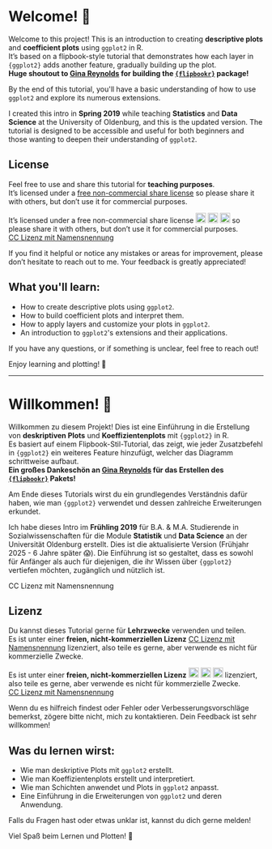 # Welcome! 👋

Welcome to this project! This is an introduction to creating **descriptive plots** and **coefficient plots** using `ggplot2` in R.  
It’s based on a flipbook-style tutorial that demonstrates how each layer in `{ggplot2}` adds another feature, gradually building up the plot.  
**Huge shoutout to [Gina Reynolds](https://github.com/EvaMaeRey) for building the [`{flipbookr}`](https://evamaerey.github.io/flipbookr/index.html) package!**

By the end of this tutorial, you'll have a basic understanding of how to use `ggplot2` and explore its numerous extensions.

I created this intro in **Spring 2019** while teaching **Statistics** and **Data Science** at the University of Oldenburg, and this is the updated version. The tutorial is designed to be accessible and useful for both beginners and those wanting to deepen their understanding of `ggplot2`.

## License

Feel free to use and share this tutorial for **teaching purposes**.  
It’s licensed under a [free non-commercial share license](https://creativecommons.org/licenses/by-nc/4.0/) so please share it with others, but don’t use it for commercial purposes.  


It’s licensed under a free non-commercial share license <img src="https://cdnjs.cloudflare.com/ajax/libs/font-awesome/5.15.4/svgs/brands/creative-commons.svg" alt="Creative Commons" style="width: 20px; height: 20px;"/> <img src="https://cdnjs.cloudflare.com/ajax/libs/font-awesome/5.15.4/svgs/brands/creative-commons-by.svg" alt="Creative Commons By" style="width: 20px; height: 20px;"/> <img src="https://cdnjs.cloudflare.com/ajax/libs/font-awesome/5.15.4/svgs/brands/creative-commons-nc.svg" alt="Creative Commons NC" style="width: 20px; height: 20px;"/> so please share it with others, but don’t use it for commercial purposes.  
[CC Lizenz mit Namensnennung](https://creativecommons.org/licenses/by-nc/4.0/)


If you find it helpful or notice any mistakes or areas for improvement, please don’t hesitate to reach out to me. Your feedback is greatly appreciated!

## What you'll learn:
- How to create descriptive plots using `ggplot2`.
- How to build coefficient plots and interpret them.
- How to apply layers and customize your plots in `ggplot2`.
- An introduction to `ggplot2`'s extensions and their applications.

If you have any questions, or if something is unclear, feel free to reach out!

Enjoy learning and plotting! 🎉

---

# Willkommen! 👋

Willkommen zu diesem Projekt! Dies ist eine Einführung in die Erstellung von **deskriptiven Plots** und **Koeffizientenplots** mit `{ggplot2}` in R.  
Es basiert auf einem Flipbook-Stil-Tutorial, das zeigt, wie jeder Zusatzbefehl in `{ggplot2}` ein weiteres Feature hinzufügt, welcher das Diagramm schrittweise aufbaut.  
**Ein großes Dankeschön an [Gina Reynolds](https://github.com/EvaMaeRey) für das Erstellen des [`{flipbookr}`](https://evamaerey.github.io/flipbookr/index.html) Pakets!**

Am Ende dieses Tutorials wirst du ein grundlegendes Verständnis dafür haben, wie man `{ggplot2}` verwendet und dessen zahlreiche Erweiterungen erkundet.

Ich habe dieses Intro im **Frühling 2019** für B.A. & M.A. Studierende in Sozialwissenschaften für die Module  **Statistik** und **Data Science** an der Universität Oldenburg erstellt.
Dies ist die aktualisierte Version (Frühjahr 2025 - 6 Jahre später 😱). 
Die Einführung ist so gestaltet, dass es sowohl für Anfänger als auch für diejenigen, die ihr Wissen über `{ggplot2}` vertiefen möchten, zugänglich und nützlich ist.

CC Lizenz mit Namensnennung 

## Lizenz

Du kannst dieses Tutorial gerne für **Lehrzwecke** verwenden und teilen.  
Es ist unter einer **freien, nicht-kommerziellen Lizenz** [CC Lizenz mit Namensnennung](https://creativecommons.org/licenses/by-nc/4.0/) lizenziert, also teile es gerne, aber verwende es nicht für kommerzielle Zwecke.  

Es ist unter einer **freien, nicht-kommerziellen Lizenz** <img src="https://cdnjs.cloudflare.com/ajax/libs/font-awesome/5.15.4/svgs/brands/creative-commons.svg" alt="Creative Commons" style="width: 20px; height: 20px;"/> <img src="https://cdnjs.cloudflare.com/ajax/libs/font-awesome/5.15.4/svgs/brands/creative-commons-by.svg" alt="Creative Commons By" style="width: 20px; height: 20px;"/> <img src="https://cdnjs.cloudflare.com/ajax/libs/font-awesome/5.15.4/svgs/brands/creative-commons-nc.svg" alt="Creative Commons NC" style="width: 20px; height: 20px;"/> lizenziert, also teile es gerne, aber verwende es nicht für kommerzielle Zwecke.  
[CC Lizenz mit Namensnennung](https://creativecommons.org/licenses/by-nc/4.0/)


Wenn du es hilfreich findest oder Fehler oder Verbesserungsvorschläge bemerkst, zögere bitte nicht, mich zu kontaktieren. Dein Feedback ist sehr willkommen!

## Was du lernen wirst:
- Wie man deskriptive Plots mit `ggplot2` erstellt.
- Wie man Koeffizientenplots erstellt und interpretiert.
- Wie man Schichten anwendet und Plots in `ggplot2` anpasst.
- Eine Einführung in die Erweiterungen von `ggplot2` und deren Anwendung.

Falls du Fragen hast oder etwas unklar ist, kannst du dich gerne melden!

Viel Spaß beim Lernen und Plotten! 🎉
